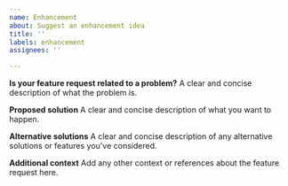 ```yaml
---
name: Enhancement
about: Suggest an enhancement idea
title: ''
labels: enhancement
assignees: ''

---
```


**Is your feature request related to a problem?**
A clear and concise description of what the problem is.

**Proposed solution**
A clear and concise description of what you want to happen.

**Alternative solutions**
A clear and concise description of any alternative solutions or features you've considered.

**Additional context**
Add any other context or references about the feature request here.
